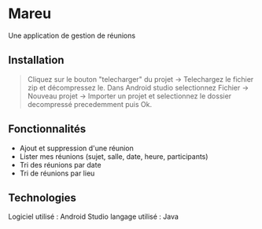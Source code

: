 # Mareu

Une application de gestion de réunions

## Installation

> Cliquez sur le bouton "telecharger" du projet -> Telechargez le fichier zip et décompressez le.
Dans Android studio selectionnez Fichier -> Nouveau projet -> Importer un projet et selectionnez le dossier decompressé precedemment puis Ok.

## Fonctionnalités

* Ajout et suppression d'une réunion
* Lister mes réunions (sujet, salle, date, heure, participants)
* Tri des réunions par date
* Tri de réunions par lieu

## Technologies

Logiciel utilisé : Android Studio
langage utilisé : Java
